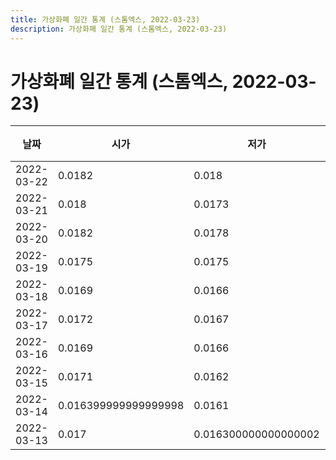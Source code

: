 ```yaml
---
title: 가상화폐 일간 통계 (스톰엑스, 2022-03-23)
description: 가상화폐 일간 통계 (스톰엑스, 2022-03-23)
---
```



가상화폐 일간 통계 (스톰엑스, 2022-03-23)
===

|날짜|시가|저가|고가|종가|비고|
|--|--|--|--|--|--|
|2022-03-22|0.0182|0.018|0.019|0.0184|    |
|2022-03-21|0.018|0.0173|0.0185|0.0183|    |
|2022-03-20|0.0182|0.0178|0.0185|0.0179|    |
|2022-03-19|0.0175|0.0175|0.0192|0.0183|    |
|2022-03-18|0.0169|0.0166|0.0176|0.0176|    |
|2022-03-17|0.0172|0.0167|0.0174|0.0169|    |
|2022-03-16|0.0169|0.0166|0.0174|0.0172|    |
|2022-03-15|0.0171|0.0162|0.0173|0.0169|    |
|2022-03-14|0.016399999999999998|0.0161|0.0174|0.017|    |
|2022-03-13|0.017|0.016300000000000002|0.0174|0.016399999999999998|    |
